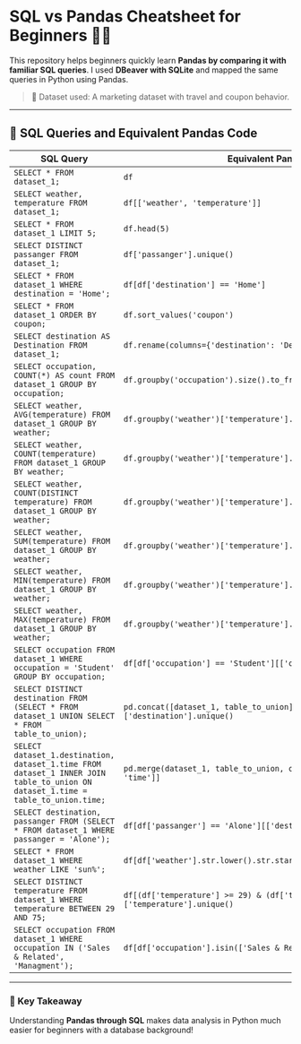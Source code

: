 # SQL vs Pandas Cheatsheet for Beginners 🐼🧠

This repository helps beginners quickly learn **Pandas by comparing it with familiar SQL queries**. I used **DBeaver with SQLite** and mapped the same queries in Python using Pandas.

> 📌 Dataset used: A marketing dataset with travel and coupon behavior.

---

## 🔄 SQL Queries and Equivalent Pandas Code

| SQL Query | Equivalent Pandas |
|-----------|-------------------|
| `SELECT * FROM dataset_1;` | `df` |
| `SELECT weather, temperature FROM dataset_1;` | `df[['weather', 'temperature']]` |
| `SELECT * FROM dataset_1 LIMIT 5;` | `df.head(5)` |
| `SELECT DISTINCT passanger FROM dataset_1;` | `df['passanger'].unique()` |
| `SELECT * FROM dataset_1 WHERE destination = 'Home';` | `df[df['destination'] == 'Home']` |
| `SELECT * FROM dataset_1 ORDER BY coupon;` | `df.sort_values('coupon')` |
| `SELECT destination AS Destination FROM dataset_1;` | `df.rename(columns={'destination': 'Destination'})` |
| `SELECT occupation, COUNT(*) AS count FROM dataset_1 GROUP BY occupation;` | `df.groupby('occupation').size().to_frame('count').reset_index()` |
| `SELECT weather, AVG(temperature) FROM dataset_1 GROUP BY weather;` | `df.groupby('weather')['temperature'].mean()` |
| `SELECT weather, COUNT(temperature) FROM dataset_1 GROUP BY weather;` | `df.groupby('weather')['temperature'].size()` |
| `SELECT weather, COUNT(DISTINCT temperature) FROM dataset_1 GROUP BY weather;` | `df.groupby('weather')['temperature'].nunique()` |
| `SELECT weather, SUM(temperature) FROM dataset_1 GROUP BY weather;` | `df.groupby('weather')['temperature'].sum()` |
| `SELECT weather, MIN(temperature) FROM dataset_1 GROUP BY weather;` | `df.groupby('weather')['temperature'].min()` |
| `SELECT weather, MAX(temperature) FROM dataset_1 GROUP BY weather;` | `df.groupby('weather')['temperature'].max()` |
| `SELECT occupation FROM dataset_1 WHERE occupation = 'Student' GROUP BY occupation;` | `df[df['occupation'] == 'Student'][['occupation']]` |
| `SELECT DISTINCT destination FROM (SELECT * FROM dataset_1 UNION SELECT * FROM table_to_union);` | `pd.concat([dataset_1, table_to_union]).drop_duplicates()['destination'].unique()` |
| `SELECT dataset_1.destination, dataset_1.time FROM dataset_1 INNER JOIN table_to_union ON dataset_1.time = table_to_union.time;` | `pd.merge(dataset_1, table_to_union, on='time')[['destination', 'time']]` |
| `SELECT destination, passanger FROM (SELECT * FROM dataset_1 WHERE passanger = 'Alone');` | `df[df['passanger'] == 'Alone'][['destination', 'passanger']]` |
| `SELECT * FROM dataset_1 WHERE weather LIKE 'sun%';` | `df[df['weather'].str.lower().str.startswith('sun')]` |
| `SELECT DISTINCT temperature FROM dataset_1 WHERE temperature BETWEEN 29 AND 75;` | `df[(df['temperature'] >= 29) & (df['temperature'] <= 75)]['temperature'].unique()` |
| `SELECT occupation FROM dataset_1 WHERE occupation IN ('Sales & Related', 'Managment');` | `df[df['occupation'].isin(['Sales & Related', 'Managment'])]` |

---

### 🧠 Key Takeaway

Understanding **Pandas through SQL** makes data analysis in Python much easier for beginners with a database background!

